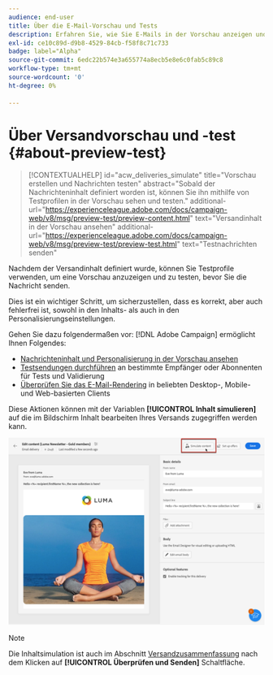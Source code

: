 ```yaml
---
audience: end-user
title: Über die E-Mail-Vorschau und Tests
description: Erfahren Sie, wie Sie E-Mails in der Vorschau anzeigen und testen können.
exl-id: ce10c89d-d9b8-4529-84cb-f58f8c71c733
badge: label="Alpha"
source-git-commit: 6edc22b574e3a655774a8ecb5e8e6c0fab5c89c8
workflow-type: tm+mt
source-wordcount: '0'
ht-degree: 0%

---
```


# Über Versandvorschau und -test {#about-preview-test}

>[!CONTEXTUALHELP]
>id="acw_deliveries_simulate"
>title="Vorschau erstellen und Nachrichten testen"
>abstract="Sobald der Nachrichteninhalt definiert worden ist, können Sie ihn mithilfe von Testprofilen in der Vorschau sehen und testen."
>additional-url="https://experienceleague.adobe.com/docs/campaign-web/v8/msg/preview-test/preview-content.html" text="Versandinhalt in der Vorschau ansehen"
>additional-url="https://experienceleague.adobe.com/docs/campaign-web/v8/msg/preview-test/preview-test.html" text="Testnachrichten senden"

Nachdem der Versandinhalt definiert wurde, können Sie Testprofile verwenden, um eine Vorschau anzuzeigen und zu testen, bevor Sie die Nachricht senden.

Dies ist ein wichtiger Schritt, um sicherzustellen, dass es korrekt, aber auch fehlerfrei ist, sowohl in den Inhalts- als auch in den Personalisierungseinstellungen.

Gehen Sie dazu folgendermaßen vor: [!DNL Adobe Campaign] ermöglicht Ihnen Folgendes:

* [Nachrichteninhalt und Personalisierung in der Vorschau ansehen](preview-content.md)
* [Testsendungen durchführen](proofs.md) an bestimmte Empfänger oder Abonnenten für Tests und Validierung
* [Überprüfen Sie das E-Mail-Rendering](email-rendering.md) in beliebten Desktop-, Mobile- und Web-basierten Clients

Diese Aktionen können mit der Variablen **[!UICONTROL Inhalt simulieren]** auf die im Bildschirm Inhalt bearbeiten Ihres Versands zugegriffen werden kann.

<!-- from the [Edit content](../content/edit-content.md) screen or from the [Email Designer](../content/get-started-email-designer.md).-->

![](assets/simulate-button.png)

>[!NOTE]
>
>Die Inhaltsimulation ist auch im Abschnitt [Versandzusammenfassung](../monitor/prepare-send.md) nach dem Klicken auf **[!UICONTROL Überprüfen und Senden]** Schaltfläche.
